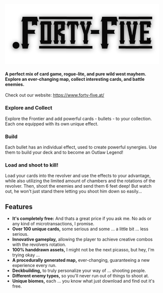 ![logo](./assets/textures/logo.png)

#### A perfect mix of card game, rogue-lite, and pure wild west mayhem. Explore an ever-changing map, collect interesting cards, and battle enemies.

Check out our website:
https://www.forty-five.at/

### Explore and Collect

Explore the Frontier and add powerful cards - bullets - to your collection. Each one equipped with its own unique effect.

### Build

Each bullet has an individual effect, used to create powerful synergies. Use them to build your deck and to become an
Outlaw Legend!

### Load and shoot to kill!

Load your cards into the revolver and use the effects to your advantage, while also utilizing the
limited amount of chambers and the rotations of the revolver. Then, shoot the enemies and send
them 6 feet deep! But watch out, he won't just stand there letting you shoot him down so easily...

## Features

- **It's completely free:** And thats a great price if you ask me. No ads or any kind of microtransactions, I promise.
- **Over 100 unique cards,** some serious and some … a little bit … less serious.
- **Innovative gameplay,** allowing the player to achieve creative combos with the revolvers rotation.
- **100% handdrawn assets,** I might not be the next picasso, but hey, I'm trying okay …
- **A procedurally generated map,** ever-changing, guaranteeing a new experience every run.
- **Deckbuilding,** to truly personalize your way of … shooting people.
- **Different enemy types,** so you'll never run out of things to shoot at.
- **Unique biomes,** each … you know what just download and find out it's free.
